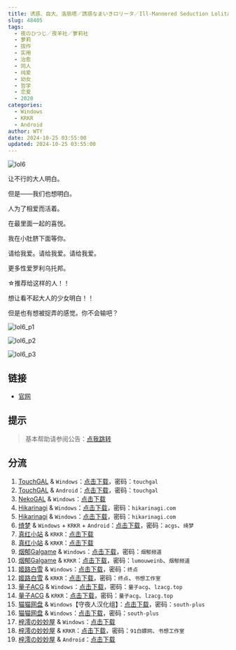 ```yaml
---
title: 诱惑、自大、洛丽塔／誘惑なまいきロリータ／Ill-Mannered Seduction Lolita／诱惑自大洛丽塔／诱惑双子洛丽塔
slug: 48405
tags:
  - 夜のひつじ／夜羊社／萝莉社
  - 萝莉
  - 拔作
  - 实用
  - 治愈
  - 同人
  - 纯爱
  - 幼女
  - 哲学
  - 恋爱
  - 2020
categories:
  - Windows
  - KRKR
  - Android
author: WTY
date: 2024-10-25 03:55:00
updated: 2024-10-25 03:55:00
---
```


![lol6](https://static.saop.cc/vns/img/lol6.webp)

让不行的大人明白。

但是——我们也想明白。

人为了相爱而活着。

在最里面一起的喜悦。

我在小肚脐下面等你。

请给我爱。请给我爱。请给我爱。

更多性爱罗利乌托邦。

☆推荐给这样的人！！

想让看不起大人的少女明白！！

但是也有想被捉弄的感觉。你不会输吧？

<!-- more -->

![lol6_p1](https://static.saop.cc/vns/img/lol6_p1.webp)

![lol6_p2](https://static.saop.cc/vns/img/lol6_p2.webp)

![lol6_p3](https://static.saop.cc/vns/img/lol6_p3.webp)

## 链接

- [官网](https://yorunohitsuji.xii.jp/products/lol6)

## 提示

> 基本帮助请参阅公告：[点我跳转](/)

## 分流

1. [TouchGAL](https://www.touchgal.us/) & `Windows`：[点击下载](https://pan.touchgal.net/s/xNZCO)，密码：`touchgal`
2. [TouchGAL](https://www.touchgal.us/) & `Android`：[点击下载](https://pan.touchgal.net/s/7NP6FX)，密码：`touchgal`
3. [NekoGAL](https://www.nekogal.com/) & `Windows`：[点击下载](https://pan.nekogal.top/s/q72Se)
4. [Hikarinagi](https://www.hikarinagi.net/) & `Windows`：[点击下载](https://pan.yurari.moe/s/wvMSz)，密码：`hikarinagi.com`
5. [Hikarinagi](https://www.hikarinagi.net/) & `Windows`：[点击下载](https://pan.yurari.moe/s/Kr9zfv)，密码：`hikarinagi.com`
6. [绮梦](https://acgs.one/) & `Windows` + `KRKR` + `Android`：[点击下载](https://game.acgs.one/game/89.html)，密码：`acgs`、`绮梦`
7. [真红小站](https://www.shinnku.com/) & `KRKR`：[点击下载](https://www.shinnku.com/api/download/0/krkr/%E8%AF%B1%E6%83%91%E4%B8%B6%E8%87%AA%E5%A4%A7%E4%B8%B6%E6%B4%9B%E4%B8%BD%E5%A1%94-%E8%AF%B1%E6%83%91%E5%8F%8C%E5%AD%90%E6%B4%9B%E4%B8%BD%E5%A1%94.7z)
8. [真红小站](https://www.shinnku.com/) & `KRKR`：[点击下载](https://www.shinnku.com/api/download/0/krkr/%E8%AF%B1%E6%83%91%E5%8F%8C%E5%AD%90%E6%B4%9B%E4%B8%BD%E5%A1%94.7z)
9. [烟郁Galgame](https://yanyugal.top/) & `Windows`：[点击下载](https://yanyugal.top/disk1/PC/%E5%A4%9C%E7%BE%8A%E7%A4%BE%E5%90%88%E9%9B%86)，密码：`烟郁频道`
10. [烟郁Galgame](https://yanyugal.top/) & `KRKR`：[点击下载](https://yanyugal.top/disk1/%E5%B0%8F%E5%B0%8F%E7%9A%84%E5%88%86%E4%BA%AB%EF%BC%88PC%EF%BC%86%E5%AE%89%E5%8D%93%EF%BC%89/%E5%AE%89%E5%8D%93/krkr/%E5%A4%9C%E7%BE%8A%E7%A4%BE)，密码：`lumouweinb`、`烟郁频道`
11. [姬路白雪](https://pan.jlbx.xyz/) & `Windows`：[点击下载](https://pan.jlbx.xyz/?s=%E8%AF%B1%E6%83%91%E4%B8%B6%E8%87%AA%E5%A4%A7%E4%B8%B6%E6%B4%9B%E4%B8%BD%E5%A1%94)，密码：`终点`
12. [姬路白雪](https://pan.jlbx.xyz/) & `KRKR`：[点击下载](https://pan.jlbx.xyz/?s=%E8%AF%B1%E6%83%91%E5%8F%8C%E5%AD%90%E6%B4%9B%E4%B8%BD%E5%A1%94)，密码：`终点`、`书想工作室`
13. [量子ACG](https://lzacg.org/) & `Windows`：[点击下载](https://lzacg.org/545)，密码：`量子acg`、`lzacg.top`
14. [量子ACG](https://lzacg.org/) & `KRKR`：[点击下载](https://lzacg.org/2427)，密码：`量子acg`、`lzacg.top`
15. [猫猫网盘](https://sakiko.de/) & `Windows`【守夜人汉化组】：[点击下载](https://sakiko.de/d/GalGame/SP%E5%90%8E%E7%AB%AF1%5BGalGame%E5%88%86%E5%8C%BA%5D/%E5%8D%97%2BGalGame%E6%B1%89%E5%8C%96%E5%8C%BA%E5%85%A8%E5%8C%BA%E5%A4%87%E4%BB%BD%E5%90%88%E9%9B%86%5B%E9%87%8D%E5%8E%8B%5D-%E7%A6%BB%E6%95%A3/%E7%AC%AC%E5%9B%9B%E8%BD%AE%E5%92%8C%E7%AC%AC%E4%BA%94%E8%BD%AE/%5B%E5%A4%9C%E3%81%AE%E3%81%B2%E3%81%A4%E3%81%98%5D%20%E8%AA%98%E6%83%91%E3%81%AA%E3%81%BE%E3%81%84%E3%81%8D%E3%83%AD%E3%83%AA%E3%83%BC%E3%82%BF%20%20%E8%AF%B1%E6%83%91%E4%B8%B6%E8%87%AA%E5%A4%A7%E4%B8%B6%E6%B4%9B%E4%B8%BD%E5%A1%94%20%E6%B1%89%E5%8C%96%E7%A1%AC%E7%9B%98%E7%89%88%5B%E5%AE%88%E5%A4%9C%E4%BA%BA%E6%B1%89%E5%8C%96%E7%BB%84%5D/%5B%E5%A4%9C%E3%81%AE%E3%81%B2%E3%81%A4%E3%81%98%5D%20%E8%AA%98%E6%83%91%E3%81%AA%E3%81%BE%E3%81%84%E3%81%8D%E3%83%AD%E3%83%AA%E3%83%BC%E3%82%BF%20%20%E8%AF%B1%E6%83%91%E4%B8%B6%E8%87%AA%E5%A4%A7%E4%B8%B6%E6%B4%9B%E4%B8%BD%E5%A1%94%20%E6%B1%89%E5%8C%96%E7%A1%AC%E7%9B%98%E7%89%88%5B%E5%AE%88%E5%A4%9C%E4%BA%BA%E6%B1%89%E5%8C%96%E7%BB%84%5D.rar?sign=XSR1MqeIIeDR6s2q52kOcU1G-i0d_1RQfBh9DzG-10k=:0)，密码：`south-plus`
16. [猫猫网盘](https://sakiko.de/) & `Windows`：[点击下载](https://sakiko.de/d/GalGame/SP%E5%90%8E%E7%AB%AF1%5BGalGame%E5%88%86%E5%8C%BA%5D/%E7%BB%88%E7%82%B9%E6%B1%89%E5%8C%96%E9%87%8D%E6%95%B4v2%E7%89%88-%E7%A6%BB%E6%95%A3/%E6%9C%AC%E4%BD%93-Part2/%5B%E5%A4%9C%E3%81%AE%E3%81%B2%E3%81%A4%E3%81%98%5D%20%E8%AA%98%E6%83%91%E3%81%AA%E3%81%BE%E3%81%84%E3%81%8D%E3%83%AD%E3%83%AA%E3%83%BC%E3%82%BF%20%E8%AF%B1%E6%83%91%E4%B8%B6%E8%87%AA%E5%A4%A7%E4%B8%B6%E6%B4%9B%E4%B8%BD%E5%A1%94.rar?sign=R3ROnnkzG9-KHnfM0t6xfDN6Bn5cFbAYt7U4LnNBAmE=:0)，密码：`south-plus`
17. [梓澪の妙妙屋](https://zi0.cc/) & `Windows`：[点击下载](https://zi0.cc/d/%60%E3%80%90%E5%90%88%E9%9B%86%E7%B3%BB%E5%88%97%E3%80%91/%E5%8D%97%2BGalGame%E6%B1%89%E5%8C%96%E5%8C%BA%E5%85%A8%E5%8C%BA%E8%B5%84%E6%BA%90%E5%A4%87%E4%BB%BD/1/02/%5B%E5%A4%9C%E3%81%AE%E3%81%B2%E3%81%A4%E3%81%98%5D%20%E8%AA%98%E6%83%91%E3%81%AA%E3%81%BE%E3%81%84%E3%81%8D%E3%83%AD%E3%83%AA%E3%83%BC%E3%82%BF%20%20%E8%AF%B1%E6%83%91%E4%B8%B6%E8%87%AA%E5%A4%A7%E4%B8%B6%E6%B4%9B%E4%B8%BD%E5%A1%94%20%E6%B1%89%E5%8C%96%E7%A1%AC%E7%9B%98%E7%89%88%5B%E5%AE%88%E5%A4%9C%E4%BA%BA%E6%B1%89%E5%8C%96%E7%BB%84%5D.zip?sign=jox7s2ZVRA2LE7ovV1UDBddQnJl0s-m4v0vpRpS_SOQ=:0)
18. [梓澪の妙妙屋](https://zi0.cc/) & `KRKR`：[点击下载](https://zi0.cc/d/%60%E3%80%90%E5%BD%92%20%E6%A1%A3%E3%80%91/%E3%80%90KRKR%E5%90%88%E9%9B%86%E3%80%91/2/%E8%AF%B1%E6%83%91%E5%8F%8C%E5%AD%90%E6%B4%9B%E4%B8%BD%E5%A1%94.exe?sign=MdFCdZegxeyXtCfDKdQfwLzVKoPlJlptjEouGScOIfQ=:0)，密码：`91白嫖网`、`书想工作室`
19. [梓澪の妙妙屋](https://zi0.cc/) & `Android`：[点击下载](https://zi0.cc/d/%60%E3%80%90%E5%BD%92%20%E6%A1%A3%E3%80%91/%E3%80%90%E5%AE%89%E5%8D%93%E5%90%88%E9%9B%86%E3%80%91/007/%E8%AF%B1%E6%83%91%E8%87%AA%E5%A4%A7%E6%B4%9B%E4%B8%BD%E5%A1%94.apk?sign=F1xvscEu8cUn-Dg74KFWt_s4Axq2Q64leFaX21nwbCo=:0)

